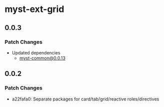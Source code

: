 # myst-ext-grid

## 0.0.3

### Patch Changes

- Updated dependencies
  - myst-common@0.0.13

## 0.0.2

### Patch Changes

- a22fafa0: Separate packages for card/tab/grid/reactive roles/directives
